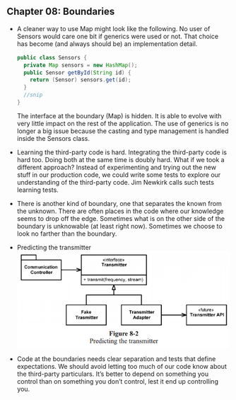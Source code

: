 ## Chapter 08: Boundaries

- A cleaner way to use Map might look like the following. No user of Sensors would care one bit if generics were used or not. That choice has become (and always should be) an implementation detail.
  ```java
  public class Sensors {
    private Map sensors = new HashMap();
    public Sensor getById(String id) {
      return (Sensor) sensors.get(id);
    }
    //snip
  }
  ```
	The interface at the boundary (Map) is hidden. It is able to evolve with very little impact on the rest of the application. The use of generics is no longer a big issue because the casting and type management is handled inside the Sensors class.

- Learning the third-party code is hard. Integrating the third-party code is hard too. Doing both at the same time is doubly hard. What if we took a different approach? Instead of experimenting and trying out the new stuff in our production code, we could write some tests to explore our understanding of the third-party code. Jim Newkirk calls such tests learning tests.

- There is another kind of boundary, one that separates the known from the unknown. There are often places in the code where our knowledge seems to drop off the edge. Sometimes what is on the other side of the boundary is unknowable (at least right now). Sometimes we choose to look no farther than the boundary.

- Predicting the transmitter  
![alt text](img/fig_8_1_Predicting_the_transmitter.PNG)  

- Code at the boundaries needs clear separation and tests that define expectations. We should avoid letting too much of our code know about the third-party particulars. It’s better to depend on something you control than on something you don’t control, lest it end up controlling you.